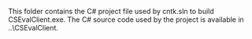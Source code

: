 This folder contains the C# project file used by cntk.sln to build CSEvalClient.exe. The C# source code used by the project is available in ..\CSEvalClient.
